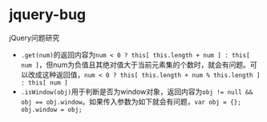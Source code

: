 jquery-bug
==========

jQuery问题研究

- `.get(num)`的返回内容为`num < 0 ? this[ this.length + num ] : this[ num ]`，但num为负值且其绝对值大于当前元素集的个数时，就会有问题。可以改成这种返回值，`num < 0 ? this[ this.length + num % this.length ] : this[ num ]`
- `.isWindow(obj)`用于判断是否为window对象，返回内容为`obj != null && obj == obj.window`。如果传入参数为如下就会有问题，`var obj = {}; obj.window = obj;`
